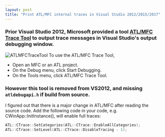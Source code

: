 ```yaml
---
layout: post
title: "Print ATL/MFC internal traces in Visual Studio 2012/2015/2017"
---
```

### Prior Visual Studio 2012, Microsoft provided a tool [ATL/MFC Trace Tool](https://msdn.microsoft.com/en-us/library/ms241448(v=vs.80).aspx) to output trace messages in Visual Studio's output debugging window.
![ATLMFCTraceTool](https://msdnshared.blob.core.windows.net/media/MSDNBlogsFS/prod.evol.blogs.msdn.com/CommunityServer.Components.PostAttachments/00/09/90/45/05/ATL%20MFC%20Trace%20Tool%20and%20the%20Tracing%20Mehanism.png)
To use the ATL/MFC Trace Tool,
* Open an MFC or an ATL project.
* On the Debug menu, click Start Debugging.
* On the Tools menu, click ATL/MFC Trace Tool.

### However this tool is removed from VS2012, and missing `atldebugapi.h` if build from source.
I figured out that there is a major change in ATL/MFC after reading the source code.
Add the following code in your code, e.g. CWinApp::InitInstance(), will enable full traces:
```c++
ATL::CTrace::SetCategories(ATL::CTrace::EnableAllCategories);
ATL::CTrace::SetLevel(ATL::CTrace::DisableTracing - 1);
```

